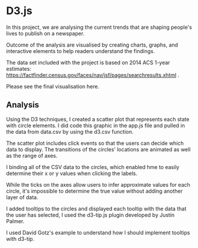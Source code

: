 # D3.js

In this project, we are analysing the current trends that are shaping people's lives to publish on a newspaper. 

Outcome of the analysis are visualised by creating charts, graphs, and interactive elements to help readers understand the findings.

The data set included with the project is based on 2014 ACS 1-year estimates: https://factfinder.census.gov/faces/nav/jsf/pages/searchresults.xhtml .

Please see the final visualisation here.

## Analysis

Using the D3 techniques, I created a scatter plot that represents each state with circle elements.
I did code this graphic in the app.js file and pulled in the data from data.csv by using the d3.csv function. 

The scatter plot includes click events so that the users can decide which data to display. 
The transitions of the circles' locations are animated as well as the range of axes. 

I binding all of the CSV data to the circles, which enabled hme to easily determine their x or y values when clicking the labels.

While the ticks on the axes allow users to infer approximate values for each circle, it's impossible to determine the true value without adding another layer of data. 

I added tooltips to the circles and displayed each tooltip with the data that the user has selected, I used the d3-tip.js plugin developed by Justin Palmer.

I used David Gotz's example to understand how I should implement tooltips with d3-tip.
